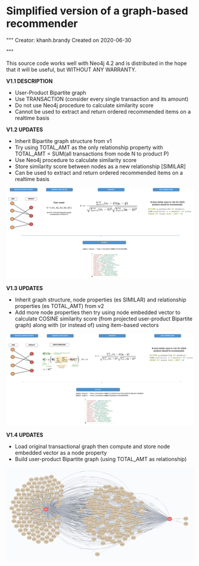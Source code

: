 # Simplified version of a graph-based recommender

"""
Creator: khanh.brandy
Created on 2020-06-30

"""

This source code works well with Neo4j 4.2 and is distributed in the hope that it will be useful, but WITHOUT ANY WARRANTY.

**V1.1 DESCRIPTION**

- User-Product Bipartite graph
- Use TRANSACTION (consider every single transaction and its amount)
- Do not use Neo4j procedure to calculate similarity score
- Cannot be used to extract and return ordered recommended items on a realtime basis 

**V1.2 UPDATES**

- Inherit Bipartite graph structure from v1
- Try using TOTAL_AMT as the only relationship property with TOTAL_AMT = SUM(all transactions from node N to product P)
- Use Neo4j procedure to calculate similarity score
- Store similarity score between nodes as a new relationship [SIMILAR]
- Can be used to extract and return ordered recommended items on a realtime basis 

<p align="center">
  <img src="sources/v1-2.png">
</p>

**V1.3 UPDATES**

- Inherit graph structure, node properties (es SIMILAR) and relationship properties (es TOTAL_AMT) from v2
- Add more node properties then try using node embedded vector to calculate COSINE similarity score (from projected user-product Bipartite graph) along with (or instead of) using item-based vectors

<p align="center">
  <img src="sources/v3.png">
</p>

**V1.4 UPDATES**

- Load original transactional graph then compute and store node embedded vector as a node property
- Build user-product Bipartite graph (using TOTAL_AMT as relationship)

<p align="center">
  <img src="sources/v4.png">
</p>